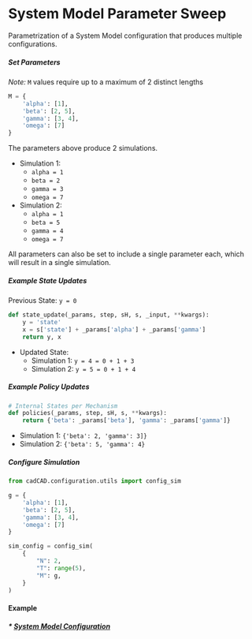 System Model Parameter Sweep
==
Parametrization of a System Model configuration that produces multiple configurations.

##### Set Parameters
*Note:* `M` values require up to a maximum of 2 distinct lengths
```python
M = {
    'alpha': [1],
    'beta': [2, 5],
    'gamma': [3, 4],
    'omega': [7]
}
```
The parameters above produce 2 simulations.
* Simulation 1: 
    * `alpha = 1`
    * `beta = 2`
    * `gamma = 3`
    * `omega = 7`
* Simulation 2:
    * `alpha = 1`
    * `beta = 5`
    * `gamma = 4`
    * `omega = 7`

All parameters can also be set to include a single parameter each, which will result in a single simulation.

##### Example State Updates

Previous State:
`y = 0`

```python
def state_update(_params, step, sH, s, _input, **kwargs):
    y = 'state'
    x = s['state'] + _params['alpha'] + _params['gamma']
    return y, x
```
* Updated State:
    * Simulation 1: `y = 4 = 0 + 1 + 3` 
    * Simulation 2: `y = 5 = 0 + 1 + 4`

##### Example Policy Updates
```python
# Internal States per Mechanism
def policies(_params, step, sH, s, **kwargs):
    return {'beta': _params['beta'], 'gamma': _params['gamma']}
```
* Simulation 1: `{'beta': 2, 'gamma': 3]}` 
* Simulation 2: `{'beta': 5, 'gamma': 4}`

##### Configure Simulation
```python
from cadCAD.configuration.utils import config_sim

g = {
    'alpha': [1],
    'beta': [2, 5],
    'gamma': [3, 4],
    'omega': [7]
}

sim_config = config_sim(
    {
        "N": 2,
        "T": range(5),
        "M": g,
    }
)
```
#### Example
##### * [System Model Configuration](examples/param_sweep.py)